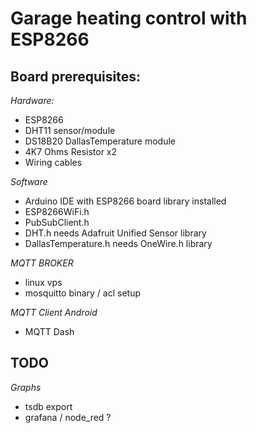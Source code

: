 # Garage heating control with ESP8266

## Board prerequisites:

*Hardware:*
- ESP8266
- DHT11 sensor/module
- DS18B20 DallasTemperature module
- 4K7 Ohms Resistor x2
- Wiring cables

*Software*
- Arduino IDE with ESP8266 board library installed 
- ESP8266WiFi.h
- PubSubClient.h
- DHT.h 
needs Adafruit Unified Sensor library
- DallasTemperature.h
needs OneWire.h library


*MQTT BROKER*
- linux vps
- mosquitto binary / acl setup

*MQTT Client Android*
- MQTT Dash

## TODO ##

*Graphs*
- tsdb export 
- grafana / node_red ?
